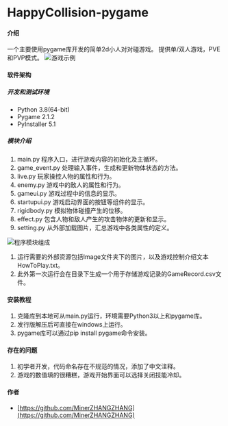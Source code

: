 # HappyCollision-pygame

#### 介绍
一个主要使用pygame库开发的简单2d小人对对碰游戏。
提供单/双人游戏，PVE和PVP模式。
![游戏示例](https://foruda.gitee.com/images/1659952320557156542/startgame.gif)

#### 软件架构
##### 开发和测试环境 
- Python 3.8(64-bit)
- Pygame 2.1.2
- PyInstaller 5.1

##### 模块介绍

1. main.py 程序入口，进行游戏内容的初始化及主循环。
2. game_event.py 处理输入事件，生成和更新物体状态的方法。
3. live.py 玩家操控人物的属性和行为。
4. enemy.py 游戏中的敌人的属性和行为。
5. gameui.py 游戏过程中的信息的显示。
6. startupui.py 游戏启动界面的按钮等组件的显示。
7. rigidbody.py 模拟物体碰撞产生的位移。
8. effect.py 包含人物和敌人产生的攻击物体的更新和显示。
9. setting.py 从外部加载图片，汇总游戏中各类属性的定义。

![程序模块组成](https://foruda.gitee.com/images/1659953945317055704/mod.jpeg)

1. 运行需要的外部资源包括Image文件夹下的图片，以及游戏控制介绍文本HowToPlay.txt。
2. 此外第一次运行会在目录下生成一个用于存储游戏记录的GameRecord.csv文件。


#### 安装教程
1.  克隆库到本地可从main.py运行，环境需要Python3以上和pygame库。
2.  发行版解压后可直接在windows上运行。
3.  pygame库可以通过pip install pygame命令安装。

#### 存在的问题

1. 初学者开发，代码命名存在不规范的情况，添加了中文注释。
2. 游戏的数值填的很糟糕，游戏开始界面可以选择关闭技能冷却。


#### 作者
- [https://github.com/MinerZHANGZHANG](https://github.com/MinerZHANGZHANG)

